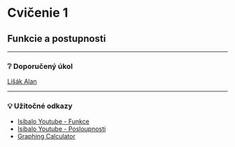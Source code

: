 # Cvičenie 1
## Funkcie a postupnosti

---
### :grey_question: Doporučený úkol
[Lišák Alan](https://www.inf.upol.cz/alan/)

---
### :bulb: Užitočné odkazy
- [Isibalo Youtube - Funkce](https://www.youtube.com/playlist?list=PLD-MTmOzXT5Mida3iVsIbxySbi_14g8Bv)
- [Isibalo Youtube - Posloupnosti](https://www.youtube.com/playlist?list=PLD-MTmOzXT5MjZ-rjLIogIx8MrG74a--d)
- [Graphing Calculator](https://www.desmos.com/calculator)
